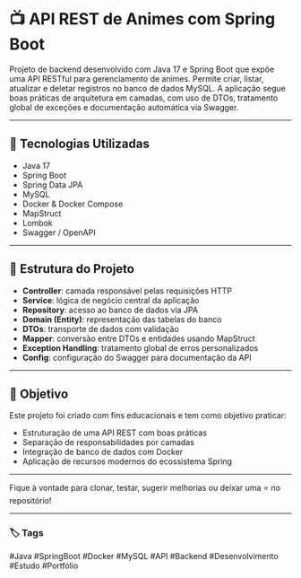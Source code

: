 # 📺 API REST de Animes com Spring Boot

Projeto de backend desenvolvido com Java 17 e Spring Boot que expõe uma API RESTful para gerenciamento de animes. Permite criar, listar, atualizar e deletar registros no banco de dados MySQL. A aplicação segue boas práticas de arquitetura em camadas, com uso de DTOs, tratamento global de exceções e documentação automática via Swagger.

---

## 🚀 Tecnologias Utilizadas

- Java 17  
- Spring Boot  
- Spring Data JPA  
- MySQL  
- Docker & Docker Compose  
- MapStruct  
- Lombok  
- Swagger / OpenAPI  

---

## 🧱 Estrutura do Projeto

- **Controller**: camada responsável pelas requisições HTTP  
- **Service**: lógica de negócio central da aplicação  
- **Repository**: acesso ao banco de dados via JPA  
- **Domain (Entity)**: representação das tabelas do banco  
- **DTOs**: transporte de dados com validação  
- **Mapper**: conversão entre DTOs e entidades usando MapStruct  
- **Exception Handling**: tratamento global de erros personalizados  
- **Config**: configuração do Swagger para documentação da API  

---

## 🎯 Objetivo

Este projeto foi criado com fins educacionais e tem como objetivo praticar:

- Estruturação de uma API REST com boas práticas  
- Separação de responsabilidades por camadas  
- Integração de banco de dados com Docker  
- Aplicação de recursos modernos do ecossistema Spring  

---

Fique à vontade para clonar, testar, sugerir melhorias ou deixar uma ⭐ no repositório!

---

### 🏷️ Tags

#Java #SpringBoot #Docker #MySQL #API #Backend #Desenvolvimento #Estudo #Portfólio
